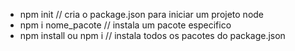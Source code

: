 - npm init // cria o package.json para iniciar um projeto node
- npm i nome_pacote // instala um pacote especifico
- npm install ou npm i // instala todos os pacotes do package.json
